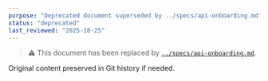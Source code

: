 ```yaml
---
purpose: "Deprecated document superseded by ../specs/api-onboarding.md"
status: "deprecated"
last_reviewed: "2025-10-25"
---
```


> ⚠️ This document has been replaced by [`../specs/api-onboarding.md`](../specs/api-onboarding.md).

Original content preserved in Git history if needed.
